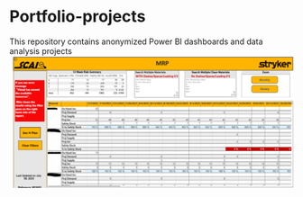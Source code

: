 # Portfolio-projects
This repository contains anonymized Power BI dashboards and data analysis projects
![MRP Screenshot](MRP.png)
